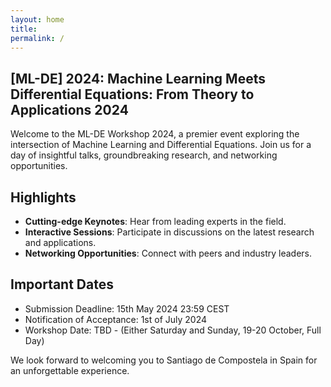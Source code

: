 ```yaml
---
layout: home
title: 
permalink: /
---
```



## [ML-DE] 2024: Machine Learning Meets Differential Equations: From Theory to Applications 2024

Welcome to the ML-DE Workshop 2024, a premier event exploring the intersection of Machine Learning and Differential Equations. Join us for a day of insightful talks, groundbreaking research, and networking opportunities.

## Highlights

- **Cutting-edge Keynotes**: Hear from leading experts in the field.
- **Interactive Sessions**: Participate in discussions on the latest research and applications.
- **Networking Opportunities**: Connect with peers and industry leaders.

## Important Dates

- Submission Deadline: 15th May 2024 23:59 CEST
- Notification of Acceptance: 1st of July 2024
- Workshop Date: TBD - (Either Saturday and Sunday, 19-20 October, Full Day)

We look forward to welcoming you to Santiago de Compostela in Spain for an unforgettable experience.

